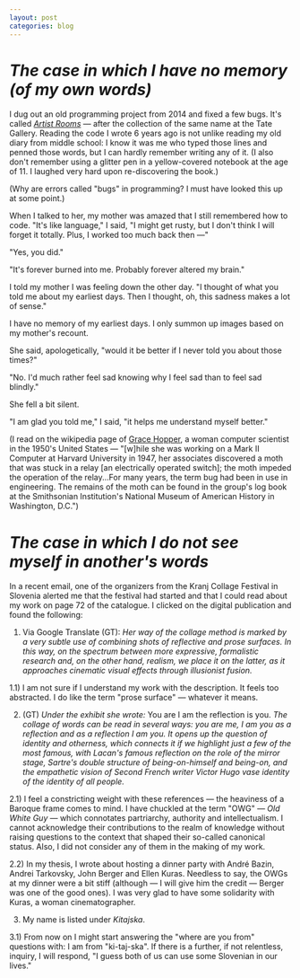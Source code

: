 ```yaml
---
layout: post
categories: blog
---
```


# _The case in which I have no memory (of my own words)_

I dug out an old programming project from 2014 and fixed a few bugs. It's called <a href="{{site.baseurl}}/artist-rooms" target="_blank">_Artist Rooms_</a> — after the collection of the same name at the Tate Gallery. Reading the code I wrote 6 years ago is not unlike reading my old diary from middle school: I know it was me who typed those lines and penned those words, but I can hardly remember writing any of it. (I also don't remember using a glitter pen in a yellow-covered notebook at the age of 11. I laughed very hard upon re-discovering the book.)

(Why are errors called "bugs" in programming? I must have looked this up at some point.)

When I talked to her, my mother was amazed that I still remembered how to code. "It's like language," I said, "I might get rusty, but I don't think I will forget it totally. Plus, I worked too much back then —"

"Yes, you did."

"It's forever burned into me. Probably forever altered my brain."

I told my mother I was feeling down the other day. "I thought of what you told me about my earliest days. Then I thought, oh, this sadness makes a lot of sense." 

I have no memory of my earliest days. I only summon up images based on my mother's recount.

She said, apologetically, "would it be better if I never told you about those times?"

"No. I'd much rather feel sad knowing why I feel sad than to feel sad blindly." 

She fell a bit silent.

"I am glad you told me," I said, "it helps me understand myself better."

(I read on the wikipedia page of <a href="https://en.wikipedia.org/wiki/Grace_Hopper" target="_blank">Grace Hopper</a>, a woman computer scientist in the 1950's United States — "[w]hile she was working on a Mark II Computer at Harvard University in 1947, her associates discovered a moth that was stuck in a relay [an electrically operated switch]; the moth impeded the operation of the relay...For many years, the term bug had been in use in engineering. The remains of the moth can be found in the group's log book at the Smithsonian Institution's National Museum of American History in Washington, D.C.")

# _The case in which I do not see myself in another's words_

In a recent email, one of the organizers from the Kranj Collage Festival in Slovenia alerted me that the festival had started and that I could read about my work on page 72 of the catalogue. I clicked on the digital publication and found the following:

1) Via Google Translate (GT): _Her way of the collage method is marked by a very subtle use of combining shots of reflective and prose surfaces. In this way, on the spectrum between more expressive, formalistic research and, on the other hand, realism, we place it on the latter, as it approaches cinematic visual effects through illusionist fusion._

1.1) I am not sure if I understand my work with the description. It feels too abstracted. I do like the term "prose surface" — whatever it means.

2) (GT) _Under the exhibit she wrote:_ You are I am the reflection is you. _The collage of words can be read in several ways: you are me, I am you as a reflection and as a reflection I am you. It opens up the question of identity and otherness, which connects it if we highlight just a few of the most famous, with Lacan's famous reflection on the role of the mirror stage, Sartre's double structure of being-on-himself and being-on, and the empathetic vision of Second French writer Victor Hugo vase identity of the identity of all people._

2.1) I feel a constricting weight with these references — the heaviness of a Baroque frame comes to mind. I have chuckled at the term "OWG" — _Old White Guy_ — which connotates partriarchy, authority and intellectualism. I cannot acknowledge their contributions to the realm of knowledge without raising questions to the context that shaped their so-called canonical status. Also, I did not consider any of them in the making of my work.

2.2) In my thesis, I wrote about hosting a dinner party with André Bazin, Andrei Tarkovsky, John Berger and Ellen Kuras. Needless to say, the OWGs at my dinner were a bit stiff (although — I will give him the credit — Berger was one of the good ones). I was very glad to have some solidarity with Kuras, a woman cinematographer.

3) My name is listed under _Kitajska_.

3.1) From now on I might start answering the "where are you from" questions with: I am from "ki-taj-ska". If there is a further, if not relentless, inquiry, I will respond, "I guess both of us can use some Slovenian in our lives."



